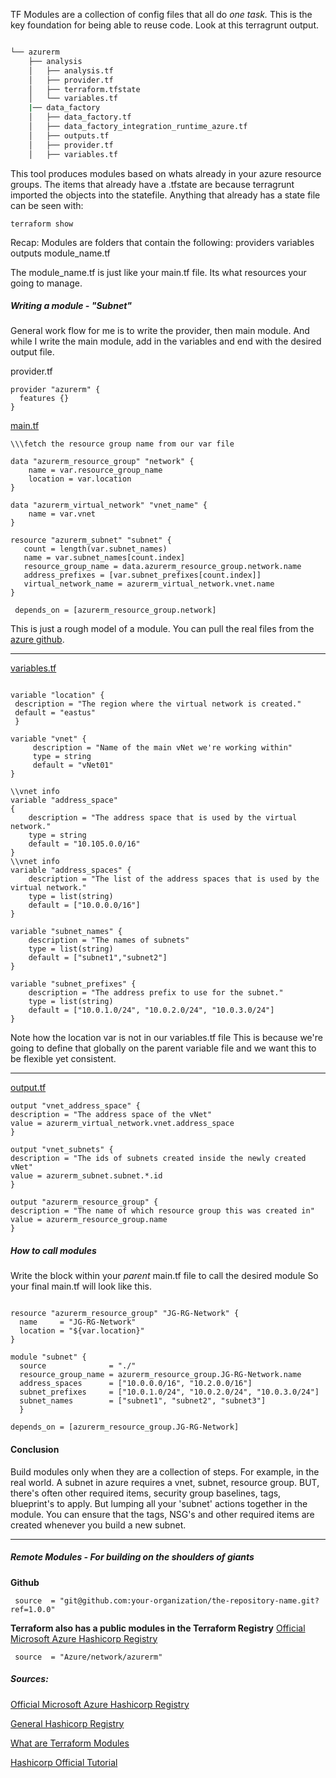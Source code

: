 TF Modules are a collection of config files that all do *one task.*
This is the key foundation for being able to reuse code.
Look at this terragrunt output. 


```bash

└── azurerm
    ├── analysis
    │   ├── analysis.tf
	│	├── provider.tf
    │   ├── terraform.tfstate
    │   └── variables.tf
    |── data_factory
    │   ├── data_factory.tf
    │   ├── data_factory_integration_runtime_azure.tf
    │   ├── outputs.tf
    │   ├── provider.tf
    │   ├── variables.tf

```

This tool produces modules based on whats already in your azure resource groups. 
The items that already have a .tfstate are because terragrunt imported the objects into the statefile. Anything that already has a state file can be seen with:

```hcl
terraform show
```


Recap:
Modules are folders that contain the following:
	providers 
	variables
	outputs 
	module_name.tf
	
The module_name.tf is just like your main.tf file.
Its what resources your going to manage.

##### Writing a module - "Subnet"
General work flow for me is to write the provider, then main module. And while I write the main module, add in the variables and end with the desired output file.

provider.tf
```hcl
provider "azurerm" {
  features {}
}
```



[main.tf](https://github.com/Azure/terraform-azurerm-network/blob/master/main.tf)


```hcl
\\\fetch the resource group name from our var file

data "azurerm_resource_group" "network" {
    name = var.resource_group_name
	location = var.location
}

data "azurerm_virtual_network" "vnet_name" {
    name = var.vnet
}

resource "azurerm_subnet" "subnet" {
   count = length(var.subnet_names)
   name = var.subnet_names[count.index]
   resource_group_name = data.azurerm_resource_group.network.name
   address_prefixes = [var.subnet_prefixes[count.index]]
   virtual_network_name = azurerm_virtual_network.vnet.name
}

 depends_on = [azurerm_resource_group.network]

```
This is just a rough model of a module.
You can pull the real files from the [azure github](https://github.com/Azure/terraform-azurerm-network).






----------------
[variables.tf](https://github.com/Azure/terraform-azurerm-network/blob/master/variables.tf)
```hcl
  
variable "location" {
 description = "The region where the virtual network is created."
 default = "eastus"
 }

variable "vnet" {
     description = "Name of the main vNet we're working within"
     type = string
     default = "vNet01"
}

\\vnet info
variable "address_space" 
{
	description = "The address space that is used by the virtual network."
	type = string
	default = "10.105.0.0/16"
}
\\vnet info
variable "address_spaces" {
	description = "The list of the address spaces that is used by the virtual network."
	type = list(string)
	default = ["10.0.0.0/16"]
}

variable "subnet_names" {
	description = "The names of subnets"
	type = list(string)
	default = ["subnet1","subnet2"]
}

variable "subnet_prefixes" {
	description = "The address prefix to use for the subnet."
	type = list(string)
	default = ["10.0.1.0/24", "10.0.2.0/24", "10.0.3.0/24"]
}
```
Note how the location var is not in our variables.tf file
This is because we're going to define that globally on the parent variable file and we want this to be flexible yet consistent. 

----------------
[output.tf](https://github.com/Azure/terraform-azurerm-network/blob/master/outputs.tf)
```hcl
output "vnet_address_space" {
description = "The address space of the vNet"
value = azurerm_virtual_network.vnet.address_space
}

output "vnet_subnets" {
description = "The ids of subnets created inside the newly created vNet"
value = azurerm_subnet.subnet.*.id
}

output "azurerm_resource_group" {
description = "The name of which resource group this was created in"
value = azurerm_resource_group.name
}
```

	
##### How to call modules

Write the block within your *parent* main.tf file to call the desired module
So your final main.tf will look like this.

```hcl

resource "azurerm_resource_group" "JG-RG-Network" {
  name     = "JG-RG-Network"
  location = "${var.location}"
}

module "subnet" {
  source              = "./"
  resource_group_name = azurerm_resource_group.JG-RG-Network.name
  address_spaces      = ["10.0.0.0/16", "10.2.0.0/16"]
  subnet_prefixes     = ["10.0.1.0/24", "10.0.2.0/24", "10.0.3.0/24"]
  subnet_names        = ["subnet1", "subnet2", "subnet3"]
  }
  
depends_on = [azurerm_resource_group.JG-RG-Network]
```


#### Conclusion
Build modules only when they are a collection of steps.
For example, in the real world. A subnet in azure requires a vnet, subnet, resource group. BUT, there's often other required items, security group baselines,  tags, blueprint's to apply. But lumping all your 'subnet' actions together in the module. You can ensure that the tags, NSG's and other required items are created whenever you build a new subnet.


-----------


##### Remote Modules - For building on the shoulders of giants

**Github**
```hcl
 source  = "git@github.com:your-organization/the-repository-name.git?ref=1.0.0"
```

**Terraform also has a public modules in the Terraform Registry**
[Official Microsoft Azure Hashicorp Registry](https://registry.terraform.io/namespaces/Azure)
```hcl
 source  = "Azure/network/azurerm"
```


##### Sources:


[Official Microsoft Azure Hashicorp Registry](https://registry.terraform.io/namespaces/Azure)

[General Hashicorp Registry](https://registry.terraform.io)

[What are Terraform Modules](https://spacelift.io/blog/what-are-terraform-modules-and-how-do-they-work)

[Hashicorp Official Tutorial](https://www.terraform.io/docs/language/modules/index.html)

